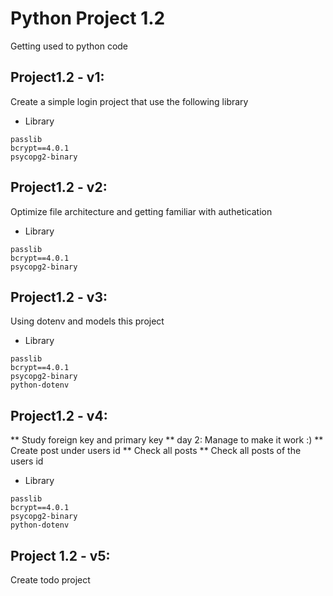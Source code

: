 # Python Project 1.2

Getting used to python code

## Project1.2 - v1: 
Create a simple login project that use the following library
* Library
```
passlib
bcrypt==4.0.1
psycopg2-binary
```
## Project1.2 - v2: 
Optimize file architecture and getting familiar with authetication
* Library
```
passlib
bcrypt==4.0.1
psycopg2-binary
```
## Project1.2 - v3:
Using dotenv and models this project
* Library
```
passlib
bcrypt==4.0.1
psycopg2-binary
python-dotenv
```

## Project1.2 - v4:
** Study foreign key and primary key
** day 2: Manage to make it work :)
    ** Create post under users id
    ** Check all posts
    ** Check all posts of the users id

* Library
```
passlib
bcrypt==4.0.1
psycopg2-binary
python-dotenv
```

## Project 1.2 - v5:
Create todo project 